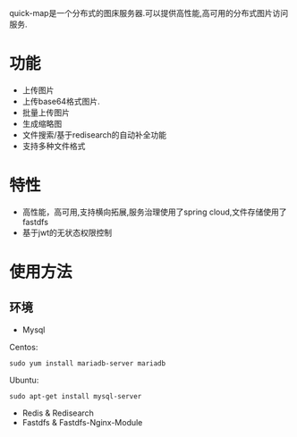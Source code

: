 quick-map是一个分布式的图床服务器.可以提供高性能,高可用的分布式图片访问服务.

# 功能

* 上传图片
* 上传base64格式图片.
* 批量上传图片
* 生成缩略图
* 文件搜索/基于redisearch的自动补全功能
* 支持多种文件格式

# 特性
* 高性能，高可用,支持横向拓展,服务治理使用了spring cloud,文件存储使用了fastdfs
* 基于jwt的无状态权限控制

# 使用方法

## 环境
* Mysql

Centos:  
```
sudo yum install mariadb-server mariadb
```  

Ubuntu:  
```
sudo apt-get install mysql-server
```  
* Redis & Redisearch
* Fastdfs & Fastdfs-Nginx-Module
